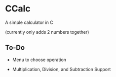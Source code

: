 # CCalc
A simple calculator in C

(currently only adds 2 numbers together)

## To-Do

- Menu to choose operation

- Multiplication, Division, and Subtraction Support
